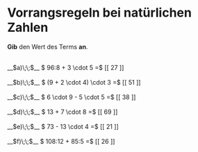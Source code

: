 <!--
version:  0.0.1

language: de

@style
main > *:not(:last-child) {
  margin-bottom: 3rem;
}

input {
    text-align: center;
}

.flex-container {
    display: flex;
    flex-wrap: wrap;
    align-items: stretch;
    gap: 20px;
}

.flex-child {
    flex: 1;
    min-width: 350px;
    margin-right: 20px;
}

@media (max-width: 400px) {
    .flex-child {
        flex: 100%;
        margin-right: 0;
    }
}
@end

formula: \carry   \textcolor{red}{\scriptsize #1}
formula: \digit   \rlap{\carry{#1}}\phantom{#2}#2
formula: \permil  \text{‰}

import: https://raw.githubusercontent.com/LiaTemplates/Tikz-Jax/main/README.md

script: https://cdn.jsdelivr.net/gh/LiaTemplates/Tikz-Jax@main/dist/index.js


tags: Vorrangsregeln, Grundrechenarten, leicht, niedrig, Angeben

comment: Bestimme den Wert des Terms im Kopf. Achte auf die Vorrangsregeln. 

author: Martin Lommatzsch

-->




# Vorrangsregeln bei natürlichen Zahlen

**Gib** den Wert des Terms **an**.

<section class="flex-container">

<div class="flex-child">
<br>
__$a)\;\;$__ $ 96:8 + 3 \cdot 5  =$ [[  27  ]]
<br>
</div>
<div class="flex-child">
<br>
__$b)\;\;$__ $ (9 + 2 \cdot 4) \cdot 3 =$ [[  51  ]]
<br>
</div>
<div class="flex-child">
<br>
__$c)\;\;$__ $ 6 \cdot 9 - 5 \cdot 5  =$ [[  38  ]]
<br>
</div>
<div class="flex-child">
<br>
__$d)\;\;$__ $ 13 + 7 \cdot 8  =$ [[  69  ]]
<br>
</div>
<div class="flex-child">
<br>
__$e)\;\;$__ $ 73 - 13 \cdot 4  =$ [[  21  ]]
<br>
</div>
<div class="flex-child">
<br>
__$f)\;\;$__ $ 108:12 + 85:5  =$ [[  26  ]]
<br>
</div>
</section>
<br>
<br>
<br>
<br>


